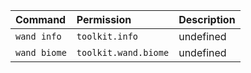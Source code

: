 | Command | Permission | Description |
| :------ | :--------- | :---------- |
| `wand info` | `toolkit.info` | undefined |
| `wand biome` | `toolkit.wand.biome` | undefined |